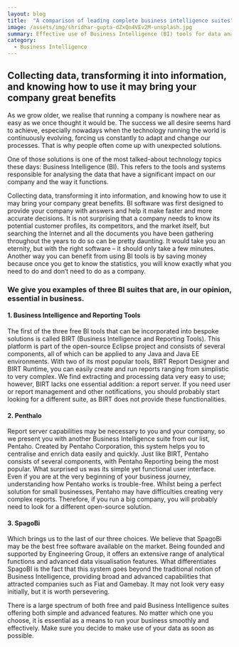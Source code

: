 ```yaml
---
layout: blog
title:  "A comparison of leading complete business intelligence suites"
image: /assets/img/shridhar-gupta-dZxQn4VEv2M-unsplash.jpg
summary: Effective use of Business Intelligence (BI) tools for data analysis can significantly enhance decision-making and efficiency in businesses.
category: 
  - Business Intelligence
---
```


## Collecting data, transforming it into information, and knowing how to use it may bring your company great benefits
As we grow older, we realise that running a company is nowhere near as easy as we once thought it would be. The success we all desire seems hard to achieve, especially nowadays when the technology running the world is continuously evolving, forcing us constantly to adapt and change our processes. That is why people often come up with unexpected solutions.

One of those solutions is one of the most talked-about technology topics these days: Business Intelligence (BI). This refers to the tools and systems responsible for analysing the data that have a significant impact on our company and the way it functions.

Collecting data, transforming it into information, and knowing how to use it may bring your company great benefits. BI software was first designed to provide your company with answers and help it make faster and more accurate decisions. It is not surprising that a company needs to know its potential customer profiles, its competitors, and the market itself, but searching the Internet and all the documents you have been gathering throughout the years to do so can be pretty daunting. It would take you an eternity, but with the right software – it should only take a few minutes. Another way you can benefit from using BI tools is by saving money because once you get to know the statistics, you will know exactly what you need to do and don’t need to do as a company.

### We give you examples of three BI suites that are, in our opinion, essential in business. 

#### 1. Business Intelligence and Reporting Tools
The first of the three free BI tools that can be incorporated into bespoke solutions is called BIRT (Business Intelligence and Reporting Tools). This platform is part of the open-source Eclipse project and consists of several components, all of which can be applied to any Java and Java EE environments. With two of its most popular tools, BIRT Report Designer and BIRT Runtime, you can easily create and run reports ranging from simplistic to very complex. We find extracting and processing data very easy to use; however, BIRT lacks one essential addition: a report server. If you need user or report management and other notifications, you should probably start looking for a different suite, as BIRT does not provide these functionalities.

#### 2. Penthalo
Report server capabilities may be necessary to you and your company, so we present you with another Business Intelligence suite from our list, Pentaho. Created by Pentaho Corporation, this system helps you to centralise and enrich data easily and quickly. Just like BIRT, Pentaho consists of several components, with Pentaho Reporting being the most popular. What surprised us was its simple yet functional user interface. Even if you are at the very beginning of your business journey, understanding how Pentaho works is trouble-free. Whilst being a perfect solution for small businesses, Pentaho may have difficulties creating very complex reports. Therefore, if you run a big company, you will probably need to look for a different open-source solution.

#### 3. SpagoBi
Which brings us to the last of our three choices. We believe that SpagoBi may be the best free software available on the market. Being founded and supported by Engineering Group, it offers an extensive range of analytical functions and advanced data visualisation features. What differentiates SpagoBI is the fact that this system goes beyond the traditional notion of Business Intelligence, providing broad and advanced capabilities that attracted companies such as Fiat and Gamebay. It may not look very easy initially, but it is worth persevering.

There is a large spectrum of both free and paid Business Intelligence suites offering both simple and advanced features. No matter which one you choose, it is essential as a means to run your business smoothly and effectively. Make sure you decide to make use of your data as soon as possible.
